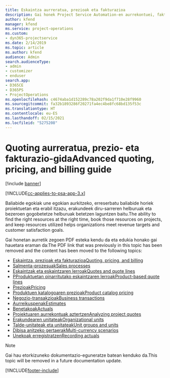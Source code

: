 ```yaml
---
title: Eskaintza aurreratua, prezioak eta fakturazioa
description: Gai honek Project Service Automation-en aurrekontuei, fakturazioari eta prezioei buruzko informazioa eskaintzen du.
author: kfend
manager: kfend
ms.service: project-operations
ms.custom:
- dyn365-projectservice
ms.date: 2/14/2019
ms.topic: article
ms.author: kfend
audience: Admin
search.audienceType:
- admin
- customizer
- enduser
search.app:
- D365CE
- D365PS
- ProjectOperations
ms.openlocfilehash: c4674aba1d152289c78a202f9da1f710e28f9960
ms.sourcegitcommit: fa32b1893286f20271fa4ec4be8fc68bd135f53c
ms.translationtype: HT
ms.contentlocale: eu-ES
ms.lasthandoff: 02/15/2021
ms.locfileid: "5275208"
---
```

# <a name="advanced-quoting-pricing-and-billing-guide"></a><span data-ttu-id="8372b-103">Quoting aurreratua, prezio- eta fakturazio-gida</span><span class="sxs-lookup"><span data-stu-id="8372b-103">Advanced quoting, pricing, and billing guide</span></span>

[!include [banner](../../includes/psa-now-project-operations.md)]

[!INCLUDE[cc-applies-to-psa-app-3.x](../../includes/cc-applies-to-psa-app-3x.md)]

<span data-ttu-id="8372b-104">Baliabide egokiak une egokian aurkitzeko, erreserbatu baliabide horiek proiektuetan eta erabil itzazu, erakundeek diru-sarreren helburuak eta bezeroen gogobetetze helburuak betetzen laguntzen baitu.</span><span class="sxs-lookup"><span data-stu-id="8372b-104">The ability to find the right resources at the right time, book those resources on projects, and keep resources utilized helps organizations meet revenue targets and customer satisfaction goals.</span></span> 

<span data-ttu-id="8372b-105">Gai honetan aurretik zegoen PDF esteka kendu da eta edukia honako gai hauetara eraman da:</span><span class="sxs-lookup"><span data-stu-id="8372b-105">The PDF link that was previously in this topic has been removed and the content has been moved to the following topics:</span></span>

- [<span data-ttu-id="8372b-106">Eskaintza, prezioak eta fakturazioa</span><span class="sxs-lookup"><span data-stu-id="8372b-106">Quoting, pricing, and billing</span></span>](../quote-bill-price.md)
- [<span data-ttu-id="8372b-107">Salmenta-prozesuak</span><span class="sxs-lookup"><span data-stu-id="8372b-107">Sales processes</span></span>](../basic-sales-process.md)
- [<span data-ttu-id="8372b-108">Eskaintzak eta eskaintzaren lerroak</span><span class="sxs-lookup"><span data-stu-id="8372b-108">Quotes and quote lines</span></span>](../basic-quote-lines.md)
- [<span data-ttu-id="8372b-109">PProduktuetan oinarritutako eskaintzaren lerroak</span><span class="sxs-lookup"><span data-stu-id="8372b-109">Product-based quote lines</span></span>](../product-based-quote-lines.md)
- [<span data-ttu-id="8372b-110">Prezioak</span><span class="sxs-lookup"><span data-stu-id="8372b-110">Pricing</span></span>](../basic-pricing.md)
- [<span data-ttu-id="8372b-111">Produktuen katalogoaren prezioak</span><span class="sxs-lookup"><span data-stu-id="8372b-111">Product catalog pricing</span></span>](../product-catalog-pricing.md)
- [<span data-ttu-id="8372b-112">Negozio-transakzioak</span><span class="sxs-lookup"><span data-stu-id="8372b-112">Business transactions</span></span>](../basic-business-transactions.md)
- [<span data-ttu-id="8372b-113">Aurreikuspenak</span><span class="sxs-lookup"><span data-stu-id="8372b-113">Estimates</span></span>](../estimates.md)
- [<span data-ttu-id="8372b-114">Benetakoak</span><span class="sxs-lookup"><span data-stu-id="8372b-114">Actuals</span></span>](../actuals.md)
- [<span data-ttu-id="8372b-115">Proiektuaren aurrekontuak aztertzen</span><span class="sxs-lookup"><span data-stu-id="8372b-115">Analyzing project quotes</span></span>](../basic-analyzing-quotes.md)
- [<span data-ttu-id="8372b-116">Erakundearen unitateak</span><span class="sxs-lookup"><span data-stu-id="8372b-116">Organizational units</span></span>](../advanced-organizational.md)
- [<span data-ttu-id="8372b-117">Talde-unitateak eta unitateak</span><span class="sxs-lookup"><span data-stu-id="8372b-117">Unit groups and units</span></span>](../advanced-units.md)
- [<span data-ttu-id="8372b-118">Dibisa anitzeko gertaerak</span><span class="sxs-lookup"><span data-stu-id="8372b-118">Multi-currency scenarios</span></span>](../advanced-currency.md)
- [<span data-ttu-id="8372b-119">Unekoak erregistratzen</span><span class="sxs-lookup"><span data-stu-id="8372b-119">Recording actuals</span></span>](../advanced-actuals.md)

> [!NOTE]
> <span data-ttu-id="8372b-120">Gai hau etorkizuneko dokumentazio-eguneratze batean kenduko da.</span><span class="sxs-lookup"><span data-stu-id="8372b-120">This topic will be removed in a future documentation update.</span></span> 


[!INCLUDE[footer-include](../../includes/footer-banner.md)]